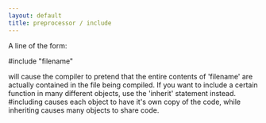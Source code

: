 ```yaml
---
layout: default
title: preprocessor / include
---
```



A line of the form:

#include "filename"

will cause the compiler to pretend that the entire contents of 'filename'
are actually contained in the file being compiled.  If you want to include
a certain function in many different objects, use the 'inherit' statement
instead.  #including causes each object to have it's own copy of the
code, while inheriting causes many objects to share code.

